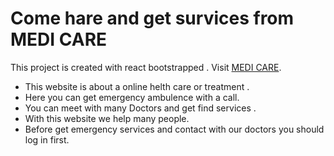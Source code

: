 # Come hare and get survices from MEDI CARE

This project is created with react bootstrapped . Visit [MEDI CARE](https://medi-care-bac8f.web.app/).

* This website is about a online helth care or treatment .
* Here you can get emergency ambulence with a call.
* You can meet with many Doctors and get find services .
* With this website we help many people.
* Before get emergency services and contact with our doctors you should log in first.
